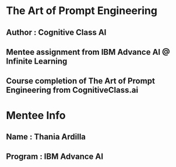 # The Art of Prompt Engineering
## Author : Cognitive Class AI

Mentee assignment from IBM Advance AI @ Infinite Learning 
---
Course completion of The Art of Prompt Engineering from CognitiveClass.ai
---

# Mentee Info
Name : Thania Ardilla
---
Program : IBM Advance AI
--
